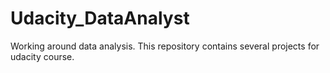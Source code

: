 # Udacity_DataAnalyst

Working around data analysis. This repository contains several projects for udacity course. 

